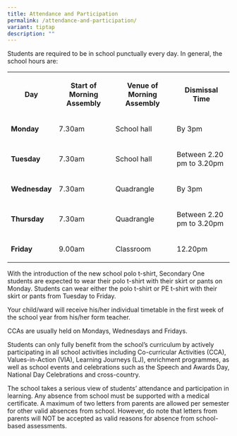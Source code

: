 ```yaml
---
title: Attendance and Participation
permalink: /attendance-and-participation/
variant: tiptap
description: ""
---
```

<p>Students are required to be in school punctually every day. In general,
the school hours are:</p>
<table style="minWidth: 100px">
<colgroup>
<col>
<col>
<col>
<col>
</colgroup>
<tbody>
<tr>
<th rowspan="1" colspan="1">
<p>Day</p>
</th>
<th rowspan="1" colspan="1">
<p>Start of Morning Assembly</p>
</th>
<th rowspan="1" colspan="1">
<p>Venue of Morning Assembly</p>
</th>
<th rowspan="1" colspan="1">
<p>Dismissal Time</p>
</th>
</tr>
<tr>
<td rowspan="1" colspan="1">
<p><strong>Monday</strong>
</p>
</td>
<td rowspan="1" colspan="1">
<p>7.30am</p>
</td>
<td rowspan="1" colspan="1">
<p>School hall</p>
</td>
<td rowspan="1" colspan="1">
<p>By 3pm</p>
</td>
</tr>
<tr>
<td rowspan="1" colspan="1">
<p><strong>Tuesday</strong>
</p>
</td>
<td rowspan="1" colspan="1">
<p>7.30am</p>
</td>
<td rowspan="1" colspan="1">
<p>School hall</p>
</td>
<td rowspan="1" colspan="1">
<p>Between 2.20 pm to 3.20pm</p>
</td>
</tr>
<tr>
<td rowspan="1" colspan="1">
<p><strong>Wednesday</strong>
</p>
</td>
<td rowspan="1" colspan="1">
<p>7.30am</p>
</td>
<td rowspan="1" colspan="1">
<p>Quadrangle</p>
</td>
<td rowspan="1" colspan="1">
<p>By 3pm</p>
</td>
</tr>
<tr>
<td rowspan="1" colspan="1">
<p><strong>Thursday</strong>
</p>
</td>
<td rowspan="1" colspan="1">
<p>7.30am</p>
</td>
<td rowspan="1" colspan="1">
<p>Quadrangle</p>
</td>
<td rowspan="1" colspan="1">
<p>Between 2.20 pm to 3.20pm</p>
</td>
</tr>
<tr>
<td rowspan="1" colspan="1">
<p><strong>Friday</strong>
</p>
</td>
<td rowspan="1" colspan="1">
<p>9.00am</p>
</td>
<td rowspan="1" colspan="1">
<p>Classroom</p>
</td>
<td rowspan="1" colspan="1">
<p>12.20pm</p>
</td>
</tr>
</tbody>
</table>
<p>With the introduction of the new school polo t-shirt, Secondary One students
are expected to wear their polo t-shirt with their skirt or pants on Monday.
Students can wear either the polo t-shirt or PE t-shirt with their skirt
or pants from Tuesday to Friday.</p>
<p>Your child/ward will receive his/her individual timetable in the first
week of the school year from his/her form teacher.</p>
<p>CCAs are usually held on Mondays, Wednesdays and Fridays.</p>
<p>Students can only fully benefit from the school’s curriculum by actively
participating in all school activities including Co-curricular Activities
(CCA), Values-in-Action (VIA), Learning Journeys (LJ), enrichment programmes,
as well as school events and celebrations such as the Speech and Awards
Day, National Day Celebrations and cross-country.</p>
<p>The school takes a serious view of students’ attendance and participation
in learning. Any absence from school must be supported with a medical certificate.
A maximum of two letters from parents are allowed per semester for other
valid absences from school. However, do note that letters from parents
will NOT be accepted as valid reasons for absence from school-based assessments.</p>